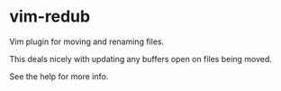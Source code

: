 vim-redub
=========

Vim plugin for moving and renaming files.

This deals nicely with updating any buffers open on files being moved.

See the help for more info.

